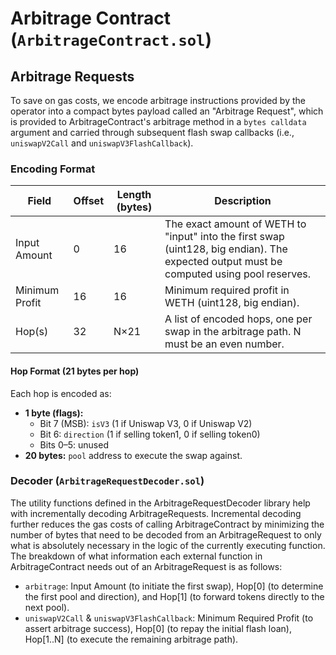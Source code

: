 # Arbitrage Contract (`ArbitrageContract.sol`)

## Arbitrage Requests

To save on gas costs, we encode arbitrage instructions provided by the operator into a compact bytes payload called an "Arbitrage Request", which is provided to ArbitrageContract's arbitrage method in a `bytes calldata` argument and carried through subsequent flash swap callbacks (i.e., `uniswapV2Call` and `uniswapV3FlashCallback`).

### Encoding Format

|Field|Offset|Length (bytes)|Description|
|---|---|---|---|
|Input Amount|0|16|The exact amount of WETH to "input" into the first swap (uint128, big endian). The expected output must be computed using pool reserves.|
|Minimum Profit|16|16|Minimum required profit in WETH (uint128, big endian).|
|Hop(s)|32|N×21|A list of encoded hops, one per swap in the arbitrage path. N must be an even number.|

#### Hop Format (21 bytes per hop)

Each hop is encoded as:
- **1 byte (flags):**
  - Bit 7 (MSB): `isV3` (1 if Uniswap V3, 0 if Uniswap V2)
  - Bit 6: `direction` (1 if selling token1, 0 if selling token0)
  - Bits 0–5: unused
- **20 bytes:** `pool` address to execute the swap against.

### Decoder (`ArbitrageRequestDecoder.sol`)

The utility functions defined in the ArbitrageRequestDecoder library help with incrementally decoding ArbitrageRequests. Incremental decoding further reduces the gas costs of calling ArbitrageContract by minimizing the number of bytes that need to be decoded from an ArbitrageRequest to only what is absolutely necessary in the logic of the currently executing function. The breakdown of what information each external function in ArbitrageContract needs out of an ArbitrageRequest is as follows:
- `arbitrage`: Input Amount (to initiate the first swap), Hop[0] (to determine the first pool and direction), and Hop[1] (to forward tokens directly to the next pool).
- `uniswapV2Call` & `uniswapV3FlashCallback`: Minimum Required Profit (to assert arbitrage success), Hop[0] (to repay the initial flash loan), Hop[1..N] (to execute the remaining arbitrage path).
